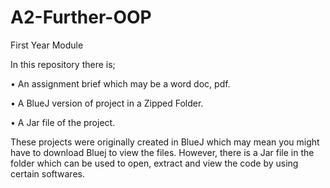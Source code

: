 # A2-Further-OOP
First Year Module

In this repository there is;

• An assignment brief which may be a word doc, pdf.

• A BlueJ version of project in a Zipped Folder.

• A Jar file of the project.

These projects were originally created in BlueJ which may mean you might have to download Bluej to view the files. However, there is a Jar file in the folder which can be used to open, extract and view the code by using certain softwares.

